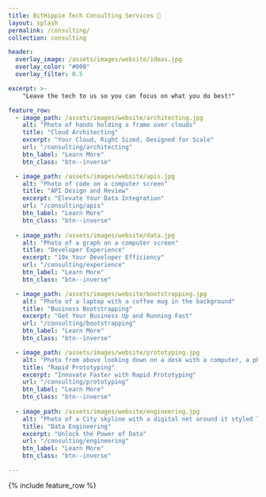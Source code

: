 ```yaml
---
title: BitHippie Tech Consulting Services 👋
layout: splash
permalink: /consulting/
collection: consulting

header:
  overlay_image: /assets/images/website/ideas.jpg
  overlay_color: "#000"
  overlay_filter: 0.5

excerpt: >-
    "Leave the tech to us so you can focus on what you do best!"

feature_row:
  - image_path: /assets/images/website/architecting.jpg
    alt: "Photo of hands holding a frame over clouds"
    title: "Cloud Architecting"
    excerpt: "Your Cloud, Right Sized, Designed for Scale"
    url: "/consulting/architecting"
    btn_label: "Learn More"
    btn_class: "btn--inverse"

  - image_path: /assets/images/website/apis.jpg
    alt: "Photo of code on a computer screen"
    title: "API Design and Review"
    excerpt: "Elevate Your Data Integration"
    url: "/consulting/apis"
    btn_label: "Learn More"
    btn_class: "btn--inverse"
  
  - image_path: /assets/images/website/data.jpg
    alt: "Photo of a graph on a computer screen"
    title: "Developer Experience"
    excerpt: "10x Your Developer Efficiency"
    url: "/consulting/experience"
    btn_label: "Learn More"
    btn_class: "btn--inverse"

  - image_path: /assets/images/website/bootstrapping.jpg
    alt: "Photo of a laptop with a coffee mug in the background"
    title: "Business Bootstrapping"
    excerpt: "Get Your Business Up and Running Fast"
    url: "/consulting/bootstrapping"
    btn_label: "Learn More"
    btn_class: "btn--inverse"

  - image_path: /assets/images/website/prototyping.jpg
    alt: "Photo from above looking down on a desk with a computer, a phone, and some papers with designs"
    title: "Rapid Prototyping"
    excerpt: "Innovate Faster with Rapid Prototyping"
    url: "/consulting/prototyping"
    btn_label: "Learn More"
    btn_class: "btn--inverse"
  
  - image_path: /assets/images/website/engineering.jpg
    alt: "Photo of a City skyline with a digital net around it styled like a wormhole"
    title: "Data Engineering"
    excerpt: "Unlock the Power of Data"
    url: "/consulting/engineering"
    btn_label: "Learn More"
    btn_class: "btn--inverse"

---
```



{% include feature_row %}
